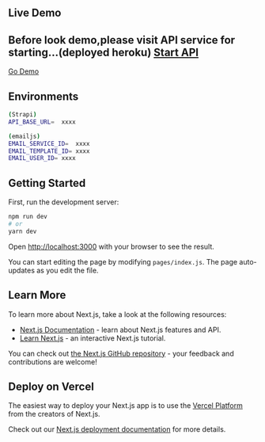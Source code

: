 ## Live Demo
Before look demo,please visit API service for starting...(deployed heroku)
<a href="https://floating-hollows-52638.herokuapp.com/" target="_blank" rel="tag">Start API </a>
-------
<a href="https://corporate-template.vercel.app/" target="_blank" rel="tag"> Go Demo </a>

## Environments
```bash
(Strapi)
API_BASE_URL=  xxxx

(emailjs)
EMAIL_SERVICE_ID=  xxxx
EMAIL_TEMPLATE_ID= xxxx
EMAIL_USER_ID= xxxx
```

## Getting Started

First, run the development server:

```bash
npm run dev
# or
yarn dev
```

Open [http://localhost:3000](http://localhost:3000) with your browser to see the result.

You can start editing the page by modifying `pages/index.js`. The page auto-updates as you edit the file.

## Learn More

To learn more about Next.js, take a look at the following resources:

- [Next.js Documentation](https://nextjs.org/docs) - learn about Next.js features and API.
- [Learn Next.js](https://nextjs.org/learn) - an interactive Next.js tutorial.

You can check out [the Next.js GitHub repository](https://github.com/vercel/next.js/) - your feedback and contributions are welcome!

## Deploy on Vercel

The easiest way to deploy your Next.js app is to use the [Vercel Platform](https://vercel.com/import?utm_medium=default-template&filter=next.js&utm_source=create-next-app&utm_campaign=create-next-app-readme) from the creators of Next.js.

Check out our [Next.js deployment documentation](https://nextjs.org/docs/deployment) for more details.
